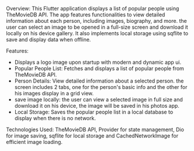 Overview:
This Flutter application displays a list of popular people using TheMovieDB API. The app features functionalities to view detailed information about each person, including images, biography, and more. the user can select an image to be opened in a full-size screen and download it locally on his device gallery. It also implements local storage using sqflite to save and display data when offline.

Features:
- Displays a logo image upon startup with modern and dynamic app ui.
- Popular People List: Fetches and displays a list of popular people from TheMovieDB API.
- Person Details: View detailed information about a selected person. the screen includes 2 tabs, one for the person's basic info and the other for his images display in a grid view.
- save image locally: the user can view a selected image in full size and download it on his device, the image will be saved in his photos app.
- Local Storage: Saves the popular people list in a local database to display when there is no network.

Technologies Used:
TheMovieDB API, Provider for state management, Dio for image saving, sqflite for local storage and CachedNetworkImage for efficient image loading.
